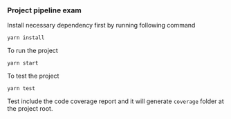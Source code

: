 ### Project pipeline exam

Install necessary dependency first by running following command
```
yarn install
```
To run the project
```
yarn start
```
To test the project
```
yarn test
```
Test include the code coverage report and it will generate `coverage` folder at the project root.